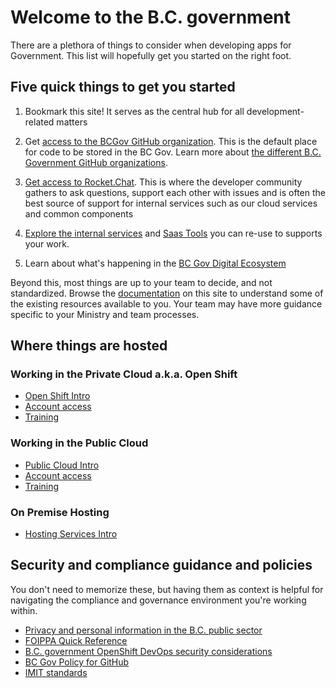 # Welcome to the B.C. government

There are a plethora of things to consider when developing apps for Government. This list will hopefully get you started on the right foot. 

## Five quick things to get you started

1. Bookmark this site! It serves as the central hub for all development-related matters

2. Get [access to the BCGov GitHub organization](../use-github-in-bcgov/bc-government-organizations-in-github/#bcgov). This is the default place for code to be stored in the BC Gov. Learn more about [the different B.C. Government GitHub organizations](../use-github-in-bcgov/bc-government-organizations-in-github/#organizations-in-github). 

3. [Get access to Rocket.Chat](../rocketchat/steps-to-join-rocketchat). This is where the developer community gathers to ask questions, support each other with issues and is often the best source of support for internal services such as our cloud services and common components

4. [Explore the internal services](https://digital.gov.bc.ca/common-components/) and [Saas Tools](https://digital.gov.bc.ca/cloud/services/saas/) you can re-use to supports your work.

5. Learn about what's happening in the [BC Gov Digital Ecosystem](https://digital.gov.bc.ca/blog/)

Beyond this, most things are up to your team to decide, and not standardized. Browse the [documentation](/docs/) on this site to understand some of the existing resources available to you. Your team may have more guidance specific to your Ministry and team processes. 

## Where things are hosted

### Working in the Private Cloud a.k.a. Open Shift

* [Open Shift Intro](https://digital.gov.bc.ca/cloud/services/private/intro/)
* [Account access](/docs/default/component/platform-developer-docs/docs/openshift-projects-and-access/grant-user-access-openshift/)
* [Training](/docs/default/component/platform-developer-docs/docs/training-and-learning/training-from-the-platform-services-team/)

### Working in the Public Cloud

* [Public Cloud Intro](https://digital.gov.bc.ca/cloud/services/public/intro/)
* [Account access](/docs/default/component/public-cloud-techdocs/provision-a-project-set/#account-access)
* [Training](/docs/default/component/platform-developer-docs/#training-and-learning)

### On Premise Hosting

* [Hosting Services Intro](https://www2.gov.bc.ca/gov/content/bc-procurement-resources/buy-for-government/goods-and-services-catalogue/hosting-services)

## Security and compliance guidance and policies

You don't need to memorize these, but having them as context is helpful for navigating the compliance and governance environment you're working within.

* [Privacy and personal information in the B.C. public sector](https://www2.gov.bc.ca/gov/content/governments/services-for-government/information-management-technology/privacy)
* [FOIPPA Quick Reference](https://raw.githubusercontent.com/bcgov/devhub-resources/master/resources/privacy/foippa_quick_reference.pdf)
* [B.C. government OpenShift DevOps security considerations](https://docs.developer.gov.bc.ca/devops-security-considerations/)
* [BC Gov Policy for GitHub](https://github.com/bcgov/BC-Policy-Framework-For-GitHub/blob/master/README.md)
* [IMIT standards](https://www2.gov.bc.ca/gov/content/governments/services-for-government/policies-procedures/im-it-standards)
